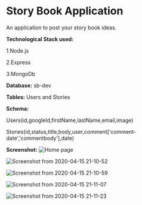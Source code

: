 # Story Book Application
An application to post your story book ideas.




**Technological Stack used:**

1.Node.js

2.Express

3.MongoDb




**Database:** sb-dev

**Tables:** Users and Stories

**Schema:**

Users(id,googleId,firstName,lastName,email,image)

Stories(id,status,title,body,user,comment['comment-date','commentbody'],date)



**Screenshot:**
![Home page](https://user-images.githubusercontent.com/35146742/79359194-e80ce000-7f5f-11ea-829d-f41cac3c8d40.png)

![Screenshot from 2020-04-15 21-10-52](https://user-images.githubusercontent.com/35146742/79359321-15f22480-7f60-11ea-8791-1dd0fa03ef69.png)

![Screenshot from 2020-04-15 21-10-59](https://user-images.githubusercontent.com/35146742/79359556-62d5fb00-7f60-11ea-9543-cda86135172f.png)

![Screenshot from 2020-04-15 21-11-07](https://user-images.githubusercontent.com/35146742/79359893-c5c79200-7f60-11ea-8a4b-8a64a702a85a.png)

![Screenshot from 2020-04-15 21-11-23](https://user-images.githubusercontent.com/35146742/79359926-cfe99080-7f60-11ea-9924-83ca75b5a0cb.png)
